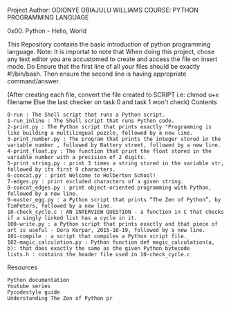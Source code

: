 Project Author: ODIONYE OBIAJULU WILLIAMS
COURSE: PYTHON PROGRAMMING LANGUAGE

0x00. Python - Hello, World

This Repository contains the basic introduction of python programming language.
Note: It is importat to note that When doing this project, chose any text editor you are accustomed to create and access the file on insert mode. Do Ensure that the first line of all your files should be exactly #!/bin/bash. Then ensure the second line is having appropriate command/answer.

(After creating each file, convert the file created to SCRIPT i.e: chmod u+x filename Else the last checker on task 0 and task 1 won't check)
Contents

    0-run : The Shell script that runs a Python script.
    1-run_inline : The Shell script that runs Python code.
    2-print.py : The Python script that prints exactly "Programming is like building a multilingual puzzle, followed by a new line.
    3-print_number.py : The program that prints the integer stored in the variable number , followed by Battery street, followed by a new line.
    4-print_float.py : The function that print the float stored in the variable number with a precision of 2 digits.
    5-print_string.py : print 3 times a string stored in the variable str, followed by its first 9 characters.
    6-concat.py : print Welcome to Holberton School!
    7-edges.py : print excluded characters of a given string.
    8-concat_edges.py : print object-oriented programming with Python, followed by a new line.
    9-easter_egg.py : a Python script that prints “The Zen of Python”, by TimPeters, followed by a new line.
    10-check_cycle.c : AN INTERVIEW QUESTION - a function in C that checks if a singly linked list has a cycle in it.
    100-write.py : a Python script that prints exactly and that piece of art is useful - Dora Korpar, 2015-10-19, followed by a new line.
    101-compile : a script that compiles a Python script file.
    102-magic_calculation.py : Python function def magic_calculation(a, b): that does exactly the same as the given Python bytecode
    lists.h : contains the header file used in 10-check_cycle.c

Resources

    Python documentation
    Youtube series
    Pycodestyle guide
    Understanding The Zen of Python pr

